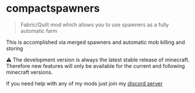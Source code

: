 # compactspawners
> Fabric/Quilt mod which allows you to use spawners as a fully automatic farm

This is accomplished via merged spawners and automatic mob killing and storing

⚠️ The development version is always the latest stable release of minecraft. 
Therefore new features will only be available for the current and following minecraft versions.

If you need help with any of my mods just join my [discord server](https://nyon.dev/discord)
